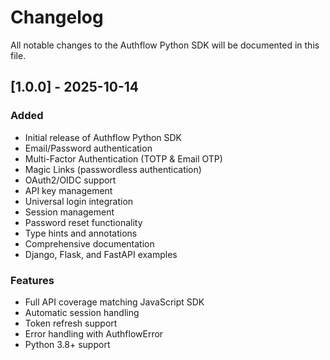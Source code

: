 # Changelog

All notable changes to the Authflow Python SDK will be documented in this file.

## [1.0.0] - 2025-10-14

### Added
- Initial release of Authflow Python SDK
- Email/Password authentication
- Multi-Factor Authentication (TOTP & Email OTP)
- Magic Links (passwordless authentication)
- OAuth2/OIDC support
- API key management
- Universal login integration
- Session management
- Password reset functionality
- Type hints and annotations
- Comprehensive documentation
- Django, Flask, and FastAPI examples

### Features
- Full API coverage matching JavaScript SDK
- Automatic session handling
- Token refresh support
- Error handling with AuthflowError
- Python 3.8+ support

